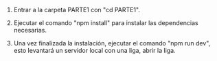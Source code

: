 1. Entrar a la carpeta PARTE1 con "cd PARTE1".

2. Ejecutar el comando "npm install" para instalar las dependencias necesarias.

3. Una vez finalizada la instalación, ejecutar el comando "npm run dev", esto levantará un servidor local con una liga, abrir la liga.
